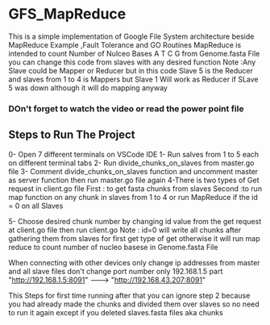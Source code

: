 # GFS_MapReduce
This is a simple implementation of Google File System architecture beside MapReduce Example ,Fault Tolerance and GO Routines 
MapReduce is intended to count Number of Nulceo Bases A T C G from Genome.fasta File you can change this code from slaves with any desired function 
Note :Any Slave could be Mapper or Reducer but in this code Slave 5 is the Reducer and slaves from 1 to 4 is Mappers but Slave 1 Will work as Reducer if SLave 5 was down although it will do mapping anyway
### DOn't forget to  watch the video or read the power point file
## Steps to Run The Project
0- Open 7 different terminals on VSCode IDE
1- Run salves from 1 to 5 each on different terminal tabs
2- Run divide_chunks_on_slaves from master.go file 
3- Comment divide_chunks_on_slaves function and uncomment master as server function then run master.go file again
4-There is two types of Get request in client.go file 
	  First : to get fasta chunks from slaves 
  	Second :to run map function on any chunk in slaves from 1 to 4 or run MapReduce if the id = 0 on all Slaves 
	 
5- Choose desired chunk number by changing id value from the  get request at client.go file then run client.go
Note : id=0 will write all chunks after gathering them from slaves for first get type of get otherwise it will run map reduce to count number of nucleo basese in Genome.fasta File

When connecting with other devices only change ip addresses from master and all slave files don't change port number only 192.168.1.5 part
"http://192.168.1.5:8091" ---> "http://192.168.43.207:8091"

This Steps for first time running after that you can ignore step 2 because you had already made the chunks and 
divided them over slaves so no need to run it again except if you deleted slaves.fasta files aka chunks
